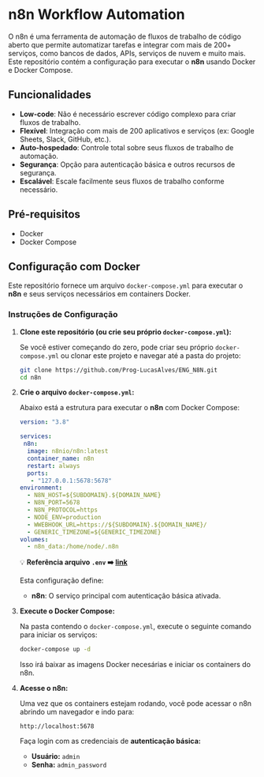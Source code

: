 # n8n Workflow Automation

O n8n é uma ferramenta de automação de fluxos de trabalho de código aberto que permite automatizar tarefas e integrar com mais de 200+ serviços, como bancos de dados, APIs, serviços de nuvem e muito mais. Este repositório contém a configuração para executar o **n8n** usando Docker e Docker Compose.

## Funcionalidades

- **Low-code**: Não é necessário escrever código complexo para criar fluxos de trabalho.
- **Flexível**: Integração com mais de 200 aplicativos e serviços (ex: Google Sheets, Slack, GitHub, etc.).
- **Auto-hospedado**: Controle total sobre seus fluxos de trabalho de automação.
- **Segurança**: Opção para autenticação básica e outros recursos de segurança.
- **Escalável**: Escale facilmente seus fluxos de trabalho conforme necessário.

## Pré-requisitos

- Docker
- Docker Compose

## Configuração com Docker

Este repositório fornece um arquivo `docker-compose.yml` para executar o **n8n** e seus serviços necessários em containers Docker.

### Instruções de Configuração

1. **Clone este repositório (ou crie seu próprio `docker-compose.yml`):**

   Se você estiver começando do zero, pode criar seu próprio `docker-compose.yml` ou clonar este projeto e navegar até a pasta do projeto:
   ```bash
   git clone https://github.com/Prog-LucasAlves/ENG_N8N.git
   cd n8n

2. **Crie o arquivo `docker-compose.yml`:**

    Abaixo está a estrutura para executar o **n8n** com Docker Compose:
    ```yml
    version: "3.8"

    services:
     n8n:
      image: n8nio/n8n:latest
      container_name: n8n
      restart: always
      ports:
       - "127.0.0.1:5678:5678"
    environment:
      - N8N_HOST=${SUBDOMAIN}.${DOMAIN_NAME}
      - N8N_PORT=5678
      - N8N_PROTOCOL=https
      - NODE_ENV=production
      - WWEBHOOK_URL=https://${SUBDOMAIN}.${DOMAIN_NAME}/
      - GENERIC_TIMEZONE=${GENERIC_TIMEZONE}
    volumes:
      - n8n_data:/home/node/.n8n
    ```

    :bulb: **Referência arquivo `.env` :arrow_right: [link](https://docs.n8n.io/hosting/installation/server-setups/docker-compose/#5-create-docker-compose-file)**

    Esta configuração define:

    - **n8n**: O serviço principal com autenticação básica ativada.

3. **Execute o Docker Compose:**

   Na pasta contendo o `docker-compose.yml`, execute o seguinte comando para iniciar os serviços:
   ```bash
   docker-compose up -d
   ```

   Isso irá baixar as imagens Docker necesárias e iniciar os containers do n8n.

4. **Acesse o n8n:**

    Uma vez que os containers estejam rodando, você pode acessar o n8n abrindo um navegador e indo para:
    ```edge
    http://localhost:5678
    ```

    Faça login com as credenciais de **autenticação básica:**

    - **Usuário:** `admin`
    - **Senha:** `admin_password`
